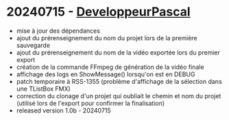 # 20240715 - [DeveloppeurPascal](https://github.com/DeveloppeurPascal)

* mise à jour des dépendances
* ajout du prérenseignement du nom du projet lors de la première sauvegarde
* ajout du prérenseignement du nom de la vidéo exportée lors du premier export
* création de la commande FFmpeg de génération de la vidéo finale
* affichage des logs en ShowMessage() lorsqu'on est en DEBUG
* patch temporaire à RSS-1355 (problème d'affichage de la sélection dans une TListBox FMX)
* correction du clonage d'un projet qui oubliait le chemin et nom du projet (utilisé lors de l'export pour confirmer la finalisation)
* released version 1.0b - 20240715
